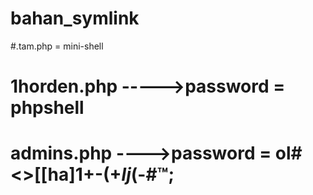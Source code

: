 # bahan_symlink

#.tam.php = mini-shell 
# 1horden.php ----->password = phpshell
# admins.php ---->password = ol#<>[[ha]1+-$(+lj$(-#™;
